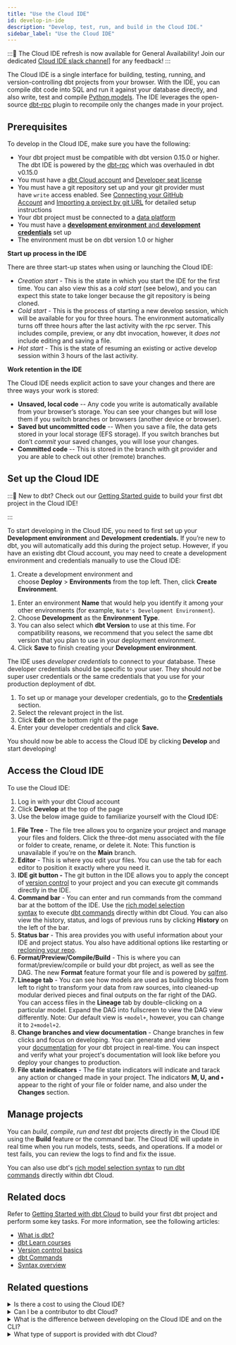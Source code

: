 ```yaml
---
title: "Use the Cloud IDE"
id: develop-in-ide
description: "Develop, test, run, and build in the Cloud IDE."
sidebar_label: "Use the Cloud IDE"
---
```



:::📌 The Cloud IDE refresh is now available for General Availability! Join our dedicated [Cloud IDE slack channel](https://getdbt.slack.com/archives/C03SAHKKG2Z)] for any feedback! 
:::

The Cloud IDE is a single interface for building, testing, running, and version-controlling dbt projects from your browser. With the IDE, you can compile dbt code into SQL and run it against your database directly, and also write, test and compile [Python models](url). The IDE leverages the open-source [dbt-rpc](/docs/reference/commands/rpc) plugin to recompile only the changes made in your project.

## Prerequisites

To develop in the Cloud IDE, make sure you have the following:

- Your dbt project must be compatible with dbt version 0.15.0 or higher. The dbt IDE is powered by the [dbt-rpc](/docs/reference/commands/rpc) which was overhauled in dbt v0.15.0
- You must have a [dbt Cloud account](https://www.getdbt.com/pricing/) and [Developer seat license](/docs/dbt-cloud/access-control/cloud-seats-and-users)
- You must have a git repository set up and your git provider must have `write` access enabled. See [Connecting your GitHub Account](/docs/dbt-cloud/cloud-configuring-dbt-cloud/cloud-installing-the-github-application) and [Importing a project by git URL](/docs/dbt-cloud/cloud-configuring-dbt-cloud/cloud-import-a-project-by-git-url) for detailed setup instructions
- Your dbt project must be connected to a [data platform](/docs/dbt-cloud/cloud-configuring-dbt-cloud/connecting-your-database)
- You must have a [**development environment** and **development credentials**](/docs/develop/develop-in-ide#set-up-the-cloud-ide) set up
- The environment must be on dbt version 1.0 or higher

**Start up process in the IDE**

There are three start-up states when using or launching the Cloud IDE:

- *Creation start* - This is the state in which you start the IDE for the first time. You can also view this as a *cold start* (see below), and you can expect this state to take longer because the git repository is being cloned.
- *Cold start -* This is the process of starting a new develop session, which will be available for you for three hours. The environment automatically turns off three hours after the last activity with the rpc server. This includes compile, preview, or any dbt invocation, however, it *does not* include editing and saving a file.
- *Hot start* -  This is the state of resuming an existing or active develop session within 3 hours of the last activity.

**Work retention in the IDE**

The Cloud IDE needs explicit action to save your changes and there are three ways your work is stored:

- **Unsaved, local code** -- Any code you write is automatically available from your browser’s storage. You can see your changes but will lose them if you switch branches or browsers (another device or browser).
- **Saved but uncommitted code** -- When you save a file, the data gets stored in your local storage (EFS storage). If you switch branches but don’t *commit* your saved changes, you will lose your changes.
- **Committed code** -- This is stored in the branch with git provider and you are able to check out other (remote) branches.

## Set up the Cloud IDE

:::📌 New to dbt? Check out our [Getting Started guide](/docs/guides/getting-started) to build your first dbt project in the Cloud IDE!

:::

To start developing in the Cloud IDE, you need to first set up your **Development environment** and **Development credentials.** If you’re new to dbt, you will automatically add this during the project setup. However, if you have an existing dbt Cloud account, you may need to create a development environment and credentials manually to use the Cloud IDE:

1. Create a development environment and choose **Deploy** > **Environments** from the top left. Then, click **Create Environment**.

<Lightbox src="/img/docs/dbt-cloud/refresh-ide/new-environment.png" title="Creating a new environment for the Analytics project"/>

1. Enter an environment **Name** that would help you identify it among your other environments (for example, `Nate's Development Environment`). 
2. Choose **Development** as the **Environment Type**. 
3. You can also select which **dbt Version** to use at this time. For compatibility reasons, we recommend that you select the same dbt version that you plan to use in your deployment environment. 
4. Click **Save** to finish creating your **Development environment**.


<Lightbox src="/img/docs/dbt-cloud/refresh-ide/new-environment-fields.png" title="Creating a development environment"/>


The IDE uses *developer credentials* to connect to your database. These developer credentials should be specific to your user. They should *not* be super user credentials or the same credentials that you use for your production deployment of dbt. 

1. To set up or manage your developer credentials, go to the [**Credentials**](https://cloud.getdbt.com/next/settings/profile#credentials) section. 
2. Select the relevant project in the list. 
3. Click **Edit** on the bottom right of the page
4. Enter your developer credentials and click **Save.** 

You should now be able to access the Cloud IDE by clicking **Develop** and start developing! 

<Lightbox src="/img/docs/dbt-cloud/refresh-ide/dev-credentials.png" title="Configure developer credentials in your Profile"/>

## Access the Cloud IDE

To use the Cloud IDE:

1. Log in with your dbt Cloud account  
2. Click **Develop** at the top of the page
3. Use the below image guide to familiarize yourself with the Cloud IDE:
    
<Lightbox src="/img/docs/dbt-cloud/refresh-ide/refresh-ide.png" title="Cloud IDE overview"/>
    

1. **File Tree** - The file tree allows you to organize your project and manage your files and folders. Click the three-dot menu associated with the file or folder to create, rename, or delete it. Note: This function is unavailable if you’re on the **Main** branch. 
2. **Editor** - This is where you edit your files. You can use the tab for each editor to position it exactly where you need it.
3. **IDE git button -** The git button in the IDE allows you to apply the concept of [version control](/docs/collaborate/git/version-control-basics) to your project and you can execute git commands directly in the IDE.
4. **Command bar** - You can enter and run commands from the command bar at the bottom of the IDE. Use the [rich model selection syntax](/docs.getdbt.com/reference/node-selection/syntax) to execute [dbt commands](/docs.getdbt.com/reference/dbt-commands) directly within dbt Cloud. You can also view the history, status, and logs of previous runs by clicking **History** on the left of the bar.
5. **Status bar** - This area provides you with useful information about your IDE and project status. You also have additional options like restarting or [recloning your repo](/docs/collaborate/git/version-control-basics).
6. **Format/Preview/Compile/Build** -  This is where you can format/preview/compile or build your dbt project, as well as see the DAG. The new **Format** feature format your file and is powered by [sqlfmt](http://sqlfmt.com/).
7. **Lineage tab** -  You can see how models are used as building blocks from left to right to transform your data from raw sources, into cleaned-up modular derived pieces and final outputs on the far right of the DAG. You can access files in the **Lineage** tab by double-clicking on a particular model. Expand the DAG into fullscreen to view the DAG view differently. Note: Our default view is `+model+`, however, you can change it to `2+model+2`.
8. **Change branches and view documentation** - Change branches in few clicks and focus on developing. You can generate and view your [documentation](/docs/collaborate/build-and-view-your-docs) for your dbt project in real-time. You can inspect and verify what your project's documentation will look like before you deploy your changes to production. 
 9. **File state indicators** - The file state indicators will indicate and tarack any action or changed made in your project. The indicators **M, U, and  •** appear to the right of your file or folder name, and also under the **Changes** section. 

## Manage projects

You can *build*, *compile*, *run* *and test* dbt projects directly in the Cloud IDE using the **Build** feature or the command bar. The Cloud IDE will update in real time when you run models, tests, seeds, and operations. If a model or test fails, you can review the logs to find and fix the issue.

You can also use dbt's [rich model selection syntax](/docs.getdbt.com/reference/node-selection/syntax) to [run dbt commands](/docs/reference/dbt-commands) directly within dbt Cloud.

<Lightbox src="/img/docs/dbt-cloud/refresh-ide/building.gif" title="Preview, compile, or build your dbt project. Use the lineage tab to see your DAG."/>   <Lightbox src="/img/docs/dbt-cloud/cloud-ide/build.png" title="Build, run and test your dbt project"/>


## Related docs

Refer to [Getting Started with dbt Cloud](/docs.getdbt.com/guides/getting-started) to build your first dbt project and perform some key tasks. For more information, see the following articles:

- [What is dbt?](/docs/introduction#what-else-can-dbt-do)
- [dbt Learn courses](https://courses.getdbt.com/collections)
- [Version control basics](/docs/collaboration/version-control-basics)
- [dbt Commands](/docs/reference/dbt-commands)
- [Syntax overview](/docs/reference/node-selection/syntax)

## Related questions

<details>
  <summary>Is there a cost to using the Cloud IDE?</summary>
  <div>
    <div>Not at all! You can use dbt Cloud when you sign up for the <a href="https://www.getdbt.com/pricing/">Free Developer plan</a>, which comes with one developer seat. If you’d like to access more features or have more developer seats, you can upgrade your account to the Team or Enterprise plan. See <a href="https://www.getdbt.com/pricing/">dbt pricing plans</a> for more details. </div>
  </div>
</details>
<details>
  <summary>Can I be a contributor to dbt Cloud?</summary>
  <div>
    <div>Anyone can contribute to the dbt project. And whether it's a dbt package, a plugin, dbt-core, or this documentation site, contributing to the open source code that supports the dbt ecosystem is a great way to level yourself up as a developer, and give back to the community. See <a href="https://docs.getdbt.com/docs.getdbt.com/docs/contributing/oss-expectations">Contributing</a> for details on what to expect when contributing to the dbt open source software (OSS). </div>
  </div>
</details>
<details>
  <summary>What is the difference between developing on the Cloud IDE and on the CLI?</summary>
  <div>
    <div>There are two main ways to develop with dbt: using the web-based IDE in dbt Cloud or using the command-line interface (CLI) in dbt Core: <br></br>
      <span>&#8226;</span>
      <b>dbt Cloud IDE</b>- dbt Cloud is a web-based application that allows you to develop dbt projects with the IDE, includes a purpose-built scheduler, and provides an easier way to share your dbt documentation with your team. The IDE is a faster and more reliable way to deploy your dbt models and provides a real-time editing and execution environment for your dbt project. <br></br>
      <span>&#8226;</span>
      <b>dbt Core CLI</b>- The command line interface (CLI) uses <a href="https://docs.getdbt.com/docs/introduction">dbt Core</a>, an <a href="https://github.com/dbt-labs/dbt">open-source</a> software that’s freely available. You can build your dbt project in a code editor, like Jetbrains or VSCode, and run dbt commands from the command line.
    </div>
  </div>
</details>
<details>
  <summary>What type of support is provided with dbt Cloud?</summary>
  <div>
    <div>The global dbt Support team is available to help dbt Cloud users by email or in-product live chat. Developer and Team accounts offer 24x5 support, while Enterprise customers have priority access and options for custom coverage. <br></br> If you have project-related or modeling questions, review <a href="https://docs.getdbt.com/docs/dbt-cloud/cloud-dbt-cloud-support">our Support page</a> or <a href="http://getdbt.slack.com/">dbt Community Slack</a> to get help as well. </div>
  </div>
</details>
